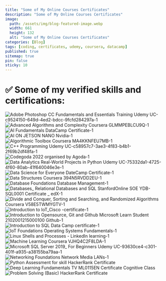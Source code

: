 ```yaml
---
title: "Some of My Online Courses Certificates"
description: "Some of My Online Courses Certificates"
image:
  path: /assets/img/blog-featured-image.webp
  width: 661
  height: 132
  alt: "Some of My Online Courses Certificates"
categories: [Blog]
tags: [coding, certificates, udemy, coursera, datacamp]
published: true
sitemap: true
pin: false
sticky: 10
---
```



# ✅ Some of my verified skills and certifications:

![Adobe Photoshop CC Fundamentals and Essentials Training Udemy UC-c9524150-649d-4ed2-bdcc-9fcfd284297a-1](https://user-images.githubusercontent.com/77569653/207000757-d9920eef-d5bf-4ef9-a043-ef28d66cf2a2.jpg)
![Advanced Algorithms and Complexity Coursera GLMMPEBLCU9Q-1](https://user-images.githubusercontent.com/77569653/207000775-21a04da5-4241-4d4d-a91f-fd32c1008a09.jpg)
![AI Fundamentals DataCamp Certificate-1](https://user-images.githubusercontent.com/77569653/207000778-885a11c9-c3b0-40cd-86ca-a0cd016e100e.jpg)
![AI ON JETSON NANO Nvidia-1](https://user-images.githubusercontent.com/77569653/207000784-28a09b2d-cd63-4575-81c1-f1127d4ec6f5.jpg)
![Algorithmic Toolbox Coursera MA4KKNFEU7MB-1](https://user-images.githubusercontent.com/77569653/207000789-2a660c46-d8d1-4d07-9d09-b1df9882a63e.jpg)
![C++ Programming Udemy UC-c58957c7-3ae3-4f83-b4b1-2f69b2df48fa-1](https://user-images.githubusercontent.com/77569653/207000791-6763e718-6b72-4db4-a893-1f4d683e5d5f.jpg)
![Codegoda 2022 organised by Agoda-1](https://user-images.githubusercontent.com/77569653/207000796-e5091489-1644-4aa0-b17c-95db71b158d4.jpg)
![Data Analytics Real-World Projects in Python Udemy UC-75332da1-4725-4f60-80ab-41f640046e3e-1](https://user-images.githubusercontent.com/77569653/207000801-4f9cedc2-9e04-4d80-8766-2645dd3310ac.jpg)
![Data Science for Everyone DateCamp Certificate-1](https://user-images.githubusercontent.com/77569653/207000807-5527fa2f-1812-4bdf-85af-b9b1c237580f.jpg)
![Data Structures Coursera 394N5RVDD2EU-1](https://user-images.githubusercontent.com/77569653/207000814-229550c2-e13b-4377-a2ac-bdb101ab40d2.jpg)
![Database Foundations Database Management-1](https://user-images.githubusercontent.com/77569653/207000819-7e707391-c1f8-44ac-9b1f-a41716c3c469.jpg)
![Databases_ Relational Databases and SQL StanfordOnline SOE YDB-SQL0001 Certificate _ edX-1](https://user-images.githubusercontent.com/77569653/207000823-1eff258f-483e-40cb-8b46-d4535960add6.jpg)
![Divide and Conquer, Sorting and Searching, and Randomized Algorithms Coursera V58E5TWMYGTV-1](https://user-images.githubusercontent.com/77569653/207000825-fca0038a-1b87-44e0-ba5c-78219c7e9007.jpg)
![Introduction to IoT_Cisco -certificate-1](https://user-images.githubusercontent.com/77569653/207000830-a24369f8-fbba-445b-908e-84024a1d03aa.jpg)
![Introduction to Opensource, Git and Github Microsoft Learn Student  2102001215000100   Github-1](https://user-images.githubusercontent.com/77569653/207000834-fbb4181f-05b2-4ca5-a102-5ae0984edd9b.jpg)
![Introduction to SQL Data Camp certificate-1](https://user-images.githubusercontent.com/77569653/207000839-3f4158ba-3993-43f0-befa-65fd769060fb.jpg)
![IoT Foundations Operating Systems Fundamentals-1](https://user-images.githubusercontent.com/77569653/207000841-68c9007b-4e86-4892-9eb3-a38022703889.jpg)
![Linux Shells and Processes - LinkedIn learning-1](https://user-images.githubusercontent.com/77569653/207000846-d0da3ea5-9d18-40b6-a4ac-7eecf8c0d95f.jpg)
![Machine Learning Coursera VJHQ4C2F8LDA-1](https://user-images.githubusercontent.com/77569653/207000849-c222d1f0-3856-4fad-8f59-380a503665b5.jpg)
![Microsoft SQL Server 2019_ For Beginners Udemy UC-93630ce4-c301-401f-a935-a38155ba79aa-1](https://user-images.githubusercontent.com/77569653/207000857-a0b600ce-8063-47bf-84ea-204c1fdbbfa2.jpg)
![Networking Foundations Network Media LANs-1](https://user-images.githubusercontent.com/77569653/207000863-558e99d7-c318-4e2a-b4be-b7ff04828f07.jpg)
![Python Assessment for skill HackerRank Certificate](https://user-images.githubusercontent.com/77569653/207000865-807a964f-77d7-46e1-b05b-fc5ed76b39df.png)
![Deep Learning Fundamentals TV ML0115EN Certificate Cognitive Class](https://user-images.githubusercontent.com/77569653/207000868-12b8d203-0fb8-4b55-b09e-1ccb847a2e7b.png)
![Problem Solving (Basic) HackerRank Certificate](https://user-images.githubusercontent.com/77569653/207000869-a38af34d-a5f5-4eea-afe9-9b4fba238402.png)



















<!-- 

tags: [pythondeveloper, datastructure, appdeveloper, javaprogramming, developerlife, programminglanguage, pythonprogramming, programmers, coder, programming, programmingisfun, html, css, developer, javascript, programmer, coding, software, programminglife, coderlife, codinglife, computerscience, codelife, code, science, softwaredevelopment, frontend, webdev, webdeveloper, webdevelopment, 100daysofcode, womenwhocode, womeninbusiness, womenintech, symfony, codinggirl, uxdesign, design, webdesign, uidesign, designer, python, business, girlboss, php, reactjs, girlpower, entrepreneurial, 100daysofcodetoday, wordpress, softwaredeveloper, girlswhocode, devlife, worldcode, csharp, learntocode, frontenddeveloper, angularjs, peoplewhocode, fullstackdeveloper, vuejs, backenddeveloper, dotnet, mobiledevelopment, womanintech, programadorgood, codergirl, coderpower, coders, coderslife, codingbootcamp, codingisfun, codingpics, java, programacion, programing, programmerlife, programmerrepublic, programmerslife, js, softwareengineering, informationtechnology, softwareengineer, programmerhumor, pythonhubwhat, ️use, codingdays, development, dev, developers, web, angular, pythoncode, geeklife, softwaredev, tech, cs, compsci, learncoding, dev_boys, engineers, womenwhoengineer, womenincs, coderbea, computers, stem, devboys, thedevlife, womanwhocode, codethink, gamedev, gamedeveloper, gamedevelopment, gamedevelopers, gameprogramming, gameprogrammer, codes, html5, utility, devtip, gamedevtips, performance, optimize, technology, programmingmemes, engineering, computer, machinelearning, linux, daysofcode, android, engineer, softwaretesting, datascience, computerengineering, softwaredevelopers, javascriptdeveloper, artificialintelligence, it, webdesigner, website, websitedesign, digitalmarketing, seo, graphicdesign, ui, marketing, ux, websitedevelopment, webdevelopers, branding, ecommerce, websitedesigner, socialmediamarketing, innovation, iphone, technews, apple, gadgets, electronics, smartphone, bhfyp, samsung, instagood, pro, instatech, education, security, gadget, instagram, mobile, technologynews, art, cybersecurity, techie, techno, ai, tecnologia, future, startup, robotics, oneplus, digital, india, s, gaming, iot, photography, internet, automation, covid, entrepreneur, electrical, arduino, electronic, electricalengineering, diy, raspberrypi, electronicsengineering, robot, arduinoproject, techy, device, photooftheday, onlineshopping, electronicsprojects, pcb, diyelectronics, microcontroller, arduinouno, phone, homeappliances, geek, electrician, led, laptops, music, esp, electric, home, fashion, ios, xiaomi, plus, app, huawei, game, games, gamer, follow, windows, androiddeveloper, Amazon, Google, NITI-Aayog, electronicsolution, electronicslovers, electronicsproject, transistor, electronicsolvers, electronicengineering, circuit, electronicsengineer, electricalengineer, arduinofun, digitalelectronics, voltage, circuitdesign, mechatronics, mechanicalengineering, electronicos, sensor, electronicsrepair, pcbdesign, electricalhacks, electricalwork, electronicsdiy, electronicsbasic, electronicsocialart, electronicsidea, semiconductor, embeddedsystems, electronicsstore, engineeringstudents, microprocessor, ohms, electronicsworld, engineeringlovers, project, architecture, interiordesign, construction, interior, m, homedecor, work, renovation, building, architect, artist, new, house, handmade, decor, luxury, mk, inspiration, wood, projectcar, homedesign, e, decoration, drawing, furniture, style, o, projectmanagement, creative, cat, artwork, archilovers, life, nature, realestate, build, car, r, arquitetura, codingforkids, codingmemes, codingislife, codingfun, codingjokes, codingproblems, programmingjokes, codinghumor, codingquotes, programminghumor, codinglove, nodejs, react, hacking, backend, jquery, c, bootstrap, htmlcoding, htmlcss, uiux, indonesia, javadeveloper, hacker, sql, snake, ballpython, reptile, snakes, reptiles, snakesofinstagram, reptilesofinstagram, pythonsofinstagram, pythons, ballpythonsofinstagram, deeplearning, pythonregius, ballpythons, royalpython, kalilinux, reptilelover, ethicalhacking, ballpythonmorphs, bigdata, socialmedia, logo, marketingdigital, appdesign, onlinemarketing, userinterface, smallbusiness, graphicdesigner, advertising, userexperience, designinspiration, logodesign, contentmarketing, dise, digitalmarketingagency, dribbble, Unix, Linux-API, Web-development, Mobile-App-development, C++, C#, Go, Java8, Kotlin, Objective-C, PyPy3, Ruby, Scala, Swift, libraries, ML, Hadoop, MapReduce, OpenGL, Computer-Science, Spring-MVC, Spring-Boot, data-mining, Agile, Scrum, distributed-parallel-systems, Machine-Learning, natural-language-processing, English, TypeScript, libraries-and-framework-integrations, Deep-Learning, Data-Science, Competitive-Programming, React.js, Node.js, Express.js, Vue.js, NumPy, TensorFlow, MongoDB, Dart, Flutter, Shell-Scripting, Agile-&-Waterfall-Methodologies, Docker, Jenkins, J2EE-WebServices, Microservices, Kubernetes, Shell, Bean-Shell, PowerShell, SailPoint-IIQ, Active-Directory, Tomcat, Unit-Testing, Junit, Mockito, Azure, Build-Automation, CI, CD, AD, Salesforce, JDBC, Delimited, IAM, MERN, LAMP, Laravel, Matlab, XML, JSON, Flask, Rust, Solidity, AWS, .NET, NoSQL, Perl, software-development-life-cycle, Spark, SageMaker, Elasticsearch, Kibana, SQS, Lambda, DynamoDB, Data-Pipelines, Kinesis, Mathematics, SDE, Google-Cloud, Microsoft-Azure, BigQuery, Terraform, PostgreSQL, Nginx, HTTP, Oracle, Cassandra, Redis, HBase, Tableau, MicroStrategy, Vertica, SAP, SOAP, Webservices, Dropwizard, CRM, GCP, bash, MacOS, Jira, Webhook, Wrike, GitLab, Kafka, TeamCity, PhD, PyTorch, Unity, Selenium, Power-BI, Postman, Lua, GraphQL, Apache-Spark, ASP.NET, Computer-Vision, Excel, InfluxDB, IntelliJ-IDEA, Maven, JVM, Golang, non-relational-databases, Systems-administration, filesystems, troubleshooting, pc, laptop, pcgaming, gamingpc, pcbuild, computerrepair, asus, pcgamer, gamingsetup, hp, intel, hardware, komputer, setup, gamers, office, lenovo, pcsetup, rgb, wifi, fibraoptica, fibra, telecom, online, network, wireless, velocidade, tv, memes, provedor, bandalarga, brasil, networking, router, data, provedordeinternet, youtube, informatica, isp, facebook, telecomunica, netflix, qualidade, es, empreendedorismo, ps, playstation, videogames, xbox, videogame, twitch, fortnite, pubg, gamergirl, anime, xboxone, fun, play, nintendo, meme, gameplay, cosplay, gta, pubgmobile, freefire, callofduty, gamingcommunity, streamer, lol, funny, instagamer, instagaming, esports, leagueoflegends, gamerlife, csgo, football, fanart, video, sport, mobilelegends, dota, rkiye, custompc, pcmasterrace, pcbuilds, pcmr, gamingsetups, pcgamingsetup, amd, pcgamers, nvidia, gamingroom, pcmodding, rtx, battlestation, desksetup, dreamsetup, pcmods, gaminglife, custompcbuild, gamingrig, corsair, pcbuilding, setupwars, pcmod, battlestations, watercooling, setups, msi, pcsetups, ryzen, rgblights, gpu, setupgamer, setupinspiration, gigabyte, pchardware, pcbuilder, watercooled, gamerpc, gamingislife, gamingmemes, gamingposts, gamingchannel, gaminggear, gamingchair, gamingcomputer, gamingpcbuild, gamingmeme, gamingclips, videogaming, gaminglaptop, motivation, success, money, entrepreneurship, businessowner, mindset, lifestyle, goals, investment, finance, motivationalquotes, quotes, businesswoman, entrepreneurlife, hustle, leadership, bitcoin, investing, fitness, businessman, believe, b, wealth, happy, forex, inspire, invest, financialfreedom, motivational, trading, positivevibes, travel, doors, window, microsoft, doorsandwindows, glass, notebook, door, homeimprovement, mac, windowsanddoors, architecturephotography, twitchstreamer, pcgames, steam, twitchaffiliate, twitchtv, streaming, cod, git, github, devops, training, pmerj, gym, stunt, leap, flexible, vault, beam, flip, bars, vscode, gymnastic, k, gymnastique, gymnastics, flipping, gymnasts, gymnastlife, highbar, scale, ansible, gymnast, hackers, hack, infosec, ethicalhacker, pentesting, cyber, cybercrime, ubuntu, malware, cyberattack, anonymous, informationsecurity, linuxfan, hackingtools, cybersecurityawareness, linuxmint, hacked, opensource, cloudcomputing, linuxuser, cyberpunk, privacy, dataprotection, datasecurity, cybersecuritytraining, aesthetic, hackerman, digitalart, cybergoth, neon, hackerspace, futuristic, scifi, phishing, goth, vaporwave, cyberpunkart, ransomware, bugbounty, itsecurity, networksecurity, databreach, cloud, exploit, infosecurity, cybersec, cloudsecurity, encryption, pentest, cyberattacks, cybersecuritynews, cybernews, hackingnews, metasploit, blackhat, hackerindonesia, hacks, hackernews, or, secutiy, termux, hackerstayaway, anonymoushackers, hackinginstagram, learnhacking, ethicalhackers, hackinstagram, termuxhacking, blackhathacker, computerprogramming, growthhacking, wifihacking, blog, blogger, bloggerstyle, blogging, fashionblogger, food, beauty, bloggers, bloggerlife, blogpost, influencer, ootd, instadaily, makeup, picoftheday, photo, moda, foodblogger, instablog, bloggersofinstagram, vlog, beautiful, model, travelblogger, foodie, styleblogger, writer, likeforlikes, likes, news, fashionista, insta, summer, blogueira, lifestyleblogger, fashionstyle, instafashion, linkedin, twitter, linkedinprofile, linkedintips, linkedinmarketing, jobsearch, pinterest, resume, career, cv, personalbranding, tiktok, linkedinlife, jobs, job, headshots, cpa, careercoach, interview, ceo, linkedintraining, careeradvice, careertips, businessphotography, whatsapp, hiring, linkedinlearning, careergoals, careerdevelopment, tumblr, networkmarketing, mlm, community, networker, workfromhome, networkingevent, events, hiphop, entrepreneurs, cisco, negocios, event, coworking, searchengineoptimization, marketingstrategy, marketingtips, smm, emailmarketing, sem, seotips, ppc, googleads, digitalmarketingtips, marketingagency, seoservices, smo, content, internetmarketing, seoexpert, onlinebusiness, searchenginemarketing, seoagency, marketingonline, digitalagency, digitalmarketer, digitalmarketingservices, recruitment, jobseekers, jobsearching, employment, nowhiring, careers, jobseeker, recruiting, jobhunt, jobinterview, jobopportunity, jobvacancy, jobshiring, jobopening, hiringnow, hr, jobhunting, vacancy, jobalert, humanresources, staffing, newjob, jobfair, recruiter, careerchange, applynow, jobposting, jobseeking, jobsearchtips, jobvacancies, resumetips, interviewtips, opportunity, dreamjob, resumewriter, jobsinindia, jobsite, googlepixel, pixel,  trending, resumewriting, resumehelp, resumeservices, coverletter, curriculumvitae, resumedesign, resumebuilder, resumeadvice, resumes, resumetemplate, internship, resumebuilding, college, student, learning, university, careeropportunities, study, management, careergrowth, skills, coaching, nitdgp, nit-durgapur, linkedin-learning, udemy, adobe-photoshop, coursera, advanced-algorithms-complexity, jetson-nano, codegoda-2022]

-->